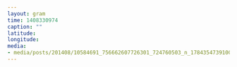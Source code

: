 ```yaml
---
layout: gram
time: 1408330974
caption: ""
latitude: 
longitude: 
media:
- media/posts/201408/10584691_756662607726301_724760503_n_17843547391000351.jpg
---
```

